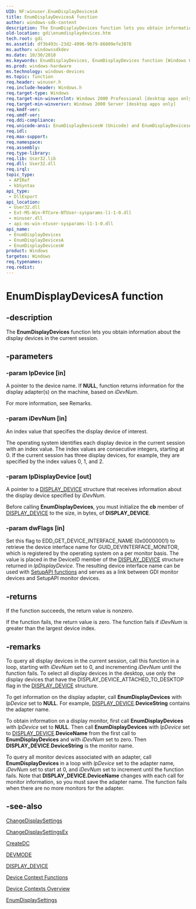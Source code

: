 ```yaml
---
UID: NF:winuser.EnumDisplayDevicesA
title: EnumDisplayDevicesA function
author: windows-sdk-content
description: The EnumDisplayDevices function lets you obtain information about the display devices in the current session.
old-location: gdi\enumdisplaydevices.htm
tech.root: gdi
ms.assetid: df3b493c-23d2-4996-9b79-86009efe3078
ms.author: windowssdkdev
ms.date: 10/30/2018
ms.keywords: EnumDisplayDevices, EnumDisplayDevices function [Windows GDI], EnumDisplayDevicesA, EnumDisplayDevicesW, _win32_EnumDisplayDevices, gdi.enumdisplaydevices, winuser/EnumDisplayDevices, winuser/EnumDisplayDevicesA, winuser/EnumDisplayDevicesW
ms.prod: windows-hardware
ms.technology: windows-devices
ms.topic: function
req.header: winuser.h
req.include-header: Windows.h
req.target-type: Windows
req.target-min-winverclnt: Windows 2000 Professional [desktop apps only]
req.target-min-winversvr: Windows 2000 Server [desktop apps only]
req.kmdf-ver: 
req.umdf-ver: 
req.ddi-compliance: 
req.unicode-ansi: EnumDisplayDevicesW (Unicode) and EnumDisplayDevicesA (ANSI)
req.idl: 
req.max-support: 
req.namespace: 
req.assembly: 
req.type-library: 
req.lib: User32.lib
req.dll: User32.dll
req.irql: 
topic_type:
 - APIRef
 - kbSyntax
api_type:
 - DllExport
api_location:
 - User32.dll
 - Ext-MS-Win-RTCore-NTUser-sysparams-l1-1-0.dll
 - minuser.dll
 - api-ms-win-ntuser-sysparams-l1-1-0.dll
api_name:
 - EnumDisplayDevices
 - EnumDisplayDevicesA
 - EnumDisplayDevicesW
product: Windows
targetos: Windows
req.typenames: 
req.redist: 
---
```


# EnumDisplayDevicesA function


## -description


The <b>EnumDisplayDevices</b> function lets you obtain information about the display devices in the current session.


## -parameters




### -param lpDevice [in]

A pointer to the device name. If <b>NULL</b>, function returns information for the display adapter(s) on the machine, based on <i>iDevNum</i>.

For more information, see Remarks.


### -param iDevNum [in]

An index value that specifies the display device of interest.

The operating system identifies each display device in the current session with an index value. The index values are consecutive integers, starting at 0. If the current session has three display devices, for example, they are specified by the index values 0, 1, and 2.


### -param lpDisplayDevice [out]

A pointer to a <a href="https://msdn.microsoft.com/9a7813fe-358a-44eb-99da-c63f98d055c3">DISPLAY_DEVICE</a> structure that receives information about the display device specified by <i>iDevNum</i>. 

Before calling <b>EnumDisplayDevices</b>, you must initialize the <b>cb</b> member of <a href="https://msdn.microsoft.com/9a7813fe-358a-44eb-99da-c63f98d055c3">DISPLAY_DEVICE</a> to the size, in bytes, of <b>DISPLAY_DEVICE</b>.


### -param dwFlags [in]

Set this flag to EDD_GET_DEVICE_INTERFACE_NAME (0x00000001) to retrieve the device interface name for GUID_DEVINTERFACE_MONITOR, which is registered by the operating system on a per monitor basis. The value is placed in the DeviceID member of the <a href="https://msdn.microsoft.com/9a7813fe-358a-44eb-99da-c63f98d055c3">DISPLAY_DEVICE</a> structure returned in <i>lpDisplayDevice</i>. The resulting device interface name can be used with <a href="https://msdn.microsoft.com/library/Ff550855(v=VS.85).aspx">SetupAPI functions</a> and serves as a link between GDI monitor devices and SetupAPI monitor devices. 


## -returns



If the function succeeds, the return value is nonzero.

If the function fails, the return value is zero. The function fails if <i>iDevNum</i> is greater than the largest device index.




## -remarks



To query all display devices in the current session, call this function in a loop, starting with <i>iDevNum</i> set to 0, and incrementing <i>iDevNum</i> until the function fails. To select all display devices in the desktop, use only the display devices that have the DISPLAY_DEVICE_ATTACHED_TO_DESKTOP flag in the <a href="https://msdn.microsoft.com/9a7813fe-358a-44eb-99da-c63f98d055c3">DISPLAY_DEVICE</a> structure.

To get information on the display adapter, call <b>EnumDisplayDevices</b> with <i>lpDevice</i> set to <b>NULL</b>. For example, <a href="https://msdn.microsoft.com/9a7813fe-358a-44eb-99da-c63f98d055c3">DISPLAY_DEVICE</a>.<b>DeviceString</b> contains the adapter name.

To obtain information on a display monitor, first call <b>EnumDisplayDevices</b> with <i>lpDevice</i> set to <b>NULL</b>. Then call <b>EnumDisplayDevices</b> with <i>lpDevice</i> set to <a href="https://msdn.microsoft.com/9a7813fe-358a-44eb-99da-c63f98d055c3">DISPLAY_DEVICE</a>.<b>DeviceName</b> from the first call to <b>EnumDisplayDevices</b> and with <i>iDevNum</i> set to zero. Then <b>DISPLAY_DEVICE</b>.<b>DeviceString</b> is the monitor name.

To query all monitor devices associated with an adapter, call <b>EnumDisplayDevices</b> in a loop with <i>lpDevice</i> set to the adapter name, <i>iDevNum</i> set to start at 0, and <i>iDevNum</i> set to increment until the function fails. Note that <b>DISPLAY_DEVICE.DeviceName</b> changes with each call for monitor information, so you must save the adapter name. The function fails when there are no more monitors for the adapter.




## -see-also




<a href="https://msdn.microsoft.com/208bf1cc-c03c-4d03-92e4-32fcf856b4d8">ChangeDisplaySettings</a>



<a href="https://msdn.microsoft.com/1448e04c-1452-4eab-bda4-4d249cb67a24">ChangeDisplaySettingsEx</a>



<a href="https://msdn.microsoft.com/6fc443c8-da97-4196-a9ed-179a4e583849">CreateDC</a>



<a href="https://msdn.microsoft.com/85741025-9393-42ab-8a6d-27f1ae2c0f1b">DEVMODE</a>



<a href="https://msdn.microsoft.com/9a7813fe-358a-44eb-99da-c63f98d055c3">DISPLAY_DEVICE</a>



<a href="https://msdn.microsoft.com/9ff68d16-0f27-4cc8-932a-b2063cfed135">Device Context Functions</a>



<a href="https://msdn.microsoft.com/1fa97368-8931-4687-b37f-ed4db949a150">Device Contexts Overview</a>



<a href="https://msdn.microsoft.com/af73610b-bcd8-4660-800e-84fa0cc5b4eb">EnumDisplaySettings</a>
 

 

